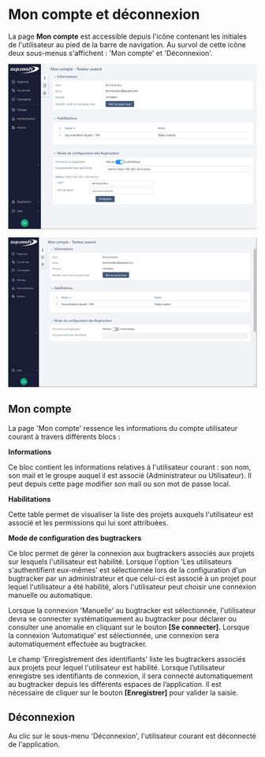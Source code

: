 # Mon compte et déconnexion

La page **Mon compte** est accessible depuis l'icône contenant les initiales de l'utilisateur au pied de la barre de navigation.
Au survol de cette icône deux sous-menus s'affichent  : 'Mon compte' et 'Déconnexion'.

![Mon compte](resources/mon-compte-fr.png)

![Mon compte 2](resources/mon-compte_fr2.png)

## Mon compte
La page 'Mon compte' ressence les informations du compte utilisateur courant à travers différents blocs :

**Informations**

Ce bloc contient les informations relatives à l'utilisateur courant : son nom, son mail et le groupe auquel il est associé (Administrateur ou Utilisateur). Il peut depuis cette page modifier son mail ou son mot de passe local. 
 
**Habilitations**

Cette table permet de visualiser la liste des projets auxquels l'utilisateur est associé et les permissions qui lui sont attribuées.

**Mode de configuration des bugtrackers**

Ce bloc permet de gérer la connexion aux bugtrackers associés aux projets sur lesquels l'utilisateur est habilité. 
Lorsque l'option 'Les utilisateurs s'authentifient eux-mêmes' est sélectionnée lors de la configuration d'un bugtracker par un administrateur et que celui-ci est associé à un projet pour lequel l'utilisateur a été habilité, alors l'utilisateur peut choisir une connexion manuelle ou automatique.

Lorsque la connexion 'Manuelle' au bugtracker est sélectionnée, l'utilisateur devra se connecter systématiquement au bugtracker pour déclarer ou consulter une anomalie en cliquant sur le bouton **[Se connecter].**
Lorsque la connexion ‘Automatique’ est sélectionnée, une connexion sera automatiquement effectuée au bugtracker.

Le champ 'Enregistrement des identifiants' liste les bugtrackers associés aux projets pour lequel l'utilisateur est habilité. Lorsque l’utilisateur enregistre ses identifiants de connexion, il sera connecté automatiquement au bugtracker depuis les différents espaces de l’application. Il est nécessaire de cliquer sur le bouton **[Enregistrer]** pour valider la saisie.

## Déconnexion
Au clic sur le sous-menu 'Déconnexion', l'utilisateur courant est déconnecté de l'application.

<!--stackedit_data:
eyJoaXN0b3J5IjpbOTQ1MzMyMDM5XX0=
-->
